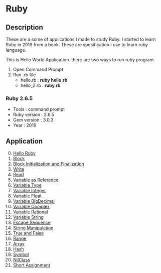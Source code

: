 # Ruby

## Description
These are a some of applications I made to study Ruby. I started to learn Ruby in 2019 from a book. These are spesification i use to learn ruby language.

This is Hello World Application. there are two ways to run ruby program
  1. Open Command Prompt
  2. Run .rb file
     - hello.rb : **ruby hello.rb** 
     - hello_2.rb : **ruby.rb**

### Ruby 2.6.5
  - Tools : command prompt
  - Ruby version : 2.6.5
  - Gem version : 3.0.3
  - Year : 2019

## Application
 0. [ Hello Ruby ](https://github.com/Hidayat-rivai/ruby)
 1. [ Block ](https://github.com/Hidayat-rivai/ruby_blok)
 2. [ Block Initialization and Finalization ](https://github.com/Hidayat-rivai/ruby_begin_end)
 3. [ Write ](https://github.com/Hidayat-rivai/ruby_write)
 4. [ Read ](https://github.com/Hidayat-rivai/ruby_read)
 5. [ Variable as Reference ](https://github.com/Hidayat-rivai/ruby_variable)
 6. [ Variable Type ](https://github.com/Hidayat-rivai/ruby_variable_type)
 7. [ Variable Integer ](https://github.com/Hidayat-rivai/ruby_integer)
 8. [ Variable Float ](https://github.com/Hidayat-rivai/ruby_float)
 9. [ Variable BigDecimal ](https://github.com/Hidayat-rivai/ruby_bigdecimal)
 10. [ Variable Complex ](https://github.com/Hidayat-rivai/ruby_complex)
 11. [ Variable Rational ](https://github.com/Hidayat-rivai/ruby_rational)
 12. [ Variable String ](https://github.com/Hidayat-rivai/ruby_string)
 13. [ Escape Sequence ](https://github.com/Hidayat-rivai/ruby_escape_sequence)
 14. [ String Manipulation ](https://github.com/Hidayat-rivai/manipulasi_string)
 15. [ True and False ](https://github.com/Hidayat-rivai/true_false)
 16. [ Range ](https://github.com/Hidayat-rivai/range)
 17. [ Array ](https://github.com/Hidayat-rivai/ruby_array)
 18. [ Hash ](https://github.com/Hidayat-rivai/ruby_hash)
 19. [ Symbol ](https://github.com/Hidayat-rivai/ruby_symbol)
 20. [ NilClass ](https://github.com/Hidayat-rivai/ruby_nilclass)
 21. [ Short Assignment ](https://github.com/Hidayat-rivai/ruby_short_assignment)
